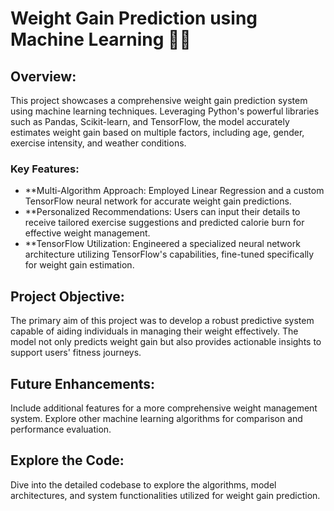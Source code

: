 # Weight Gain Prediction using Machine Learning 🤖💡
## Overview:
This project showcases a comprehensive weight gain prediction system using machine learning techniques. Leveraging Python's powerful libraries such as Pandas, Scikit-learn, and TensorFlow, the model accurately estimates weight gain based on multiple factors, including age, gender, exercise intensity, and weather conditions.
### Key Features:
- **Multi-Algorithm Approach: Employed Linear Regression and a custom TensorFlow neural network for accurate weight gain predictions.
- **Personalized Recommendations: Users can input their details to receive tailored exercise suggestions and predicted calorie burn for effective weight management.
- **TensorFlow Utilization: Engineered a specialized neural network architecture utilizing TensorFlow's capabilities, fine-tuned specifically for weight gain estimation.
## Project Objective:
The primary aim of this project was to develop a robust predictive system capable of aiding individuals in managing their weight effectively. The model not only predicts weight gain but also provides actionable insights to support users' fitness journeys.
## Future Enhancements:
Include additional features for a more comprehensive weight management system.
Explore other machine learning algorithms for comparison and performance evaluation.
## Explore the Code:
Dive into the detailed codebase to explore the algorithms, model architectures, and system functionalities utilized for weight gain prediction.
